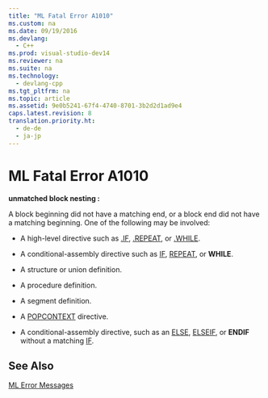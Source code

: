 ```yaml
---
title: "ML Fatal Error A1010"
ms.custom: na
ms.date: 09/19/2016
ms.devlang: 
  - C++
ms.prod: visual-studio-dev14
ms.reviewer: na
ms.suite: na
ms.technology: 
  - devlang-cpp
ms.tgt_pltfrm: na
ms.topic: article
ms.assetid: 9e0b5241-67f4-4740-8701-3b2d2d1ad9e4
caps.latest.revision: 8
translation.priority.ht: 
  - de-de
  - ja-jp
---
```

# ML Fatal Error A1010
**unmatched block nesting :**  
  
 A block beginning did not have a matching end, or a block end did not have a matching beginning. One of the following may be involved:  
  
-   A high-level directive such as [.IF](../vs140/.IF.md), [.REPEAT](../vs140/.REPEAT.md), or [.WHILE](../vs140/.WHILE.md).  
  
-   A conditional-assembly directive such as [IF](../vs140/IF--MASM-.md), [REPEAT](../vs140/REPEAT.md), or **WHILE**.  
  
-   A structure or union definition.  
  
-   A procedure definition.  
  
-   A segment definition.  
  
-   A [POPCONTEXT](../vs140/POPCONTEXT.md) directive.  
  
-   A conditional-assembly directive, such as an [ELSE](../vs140/ELSE--MASM-.md), [ELSEIF](../vs140/ELSEIF--MASM-.md), or **ENDIF** without a matching [IF](../vs140/IF--MASM-.md).  
  
## See Also  
 [ML Error Messages](../vs140/ML-Error-Messages.md)